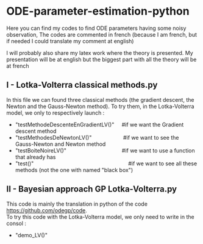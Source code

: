 ODE-parameter-estimation-python
===============================

Here you can find my codes to find ODE parameters having some noisy observation,
The codes are commented in french (because I am french, but if needed I could translate my comment at english)

I will probably also share my latex work where the theory is presented. My presentation will be at english but the biggest part with all the theory will be at french


I - Lotka-Volterra classical methods.py
---------------------------------------

In this file we can found three classical methods (the gradient descent, the Newton and the Gauss-Newton method).
To try them, in the Lotka-Volterra model, we only to respectively launch :

*  "testMethodeDescenteEnGradientLV()"   &nbsp; &nbsp; #if we want the Gradient descent method  
*  "testMethodesDeNewtonLV()" &nbsp; &nbsp; &nbsp; &nbsp; &nbsp; &nbsp; &nbsp; &nbsp; &nbsp; &nbsp; #if we want to see the Gauss-Newton and Newton method  
*  "testBoiteNoireLV()" &nbsp; &nbsp; &nbsp; &nbsp; &nbsp; &nbsp; &nbsp; &nbsp; &nbsp; &nbsp; &nbsp; &nbsp; &nbsp; &nbsp; &nbsp; &nbsp;  &nbsp; &nbsp; #if we want to use a function that already has
*  "test()" &nbsp; &nbsp; &nbsp; &nbsp; &nbsp; &nbsp; &nbsp; &nbsp; &nbsp; &nbsp; &nbsp; &nbsp; &nbsp; &nbsp; &nbsp; &nbsp; &nbsp; &nbsp; &nbsp; &nbsp; &nbsp; &nbsp; &nbsp; &nbsp; &nbsp; &nbsp; &nbsp; &nbsp; &nbsp; &nbsp; &nbsp; #if we want to see all these methods (not the one with named "black box")
      
II - Bayesian approach GP Lotka-Volterra.py
-------------------------------------------

This code is mainly the translation in python of the code https://github.com/odegp/code.  
To try this code with the Lotka-Volterra model, we only need to write in the consol :  

*   "demo_LV()"
